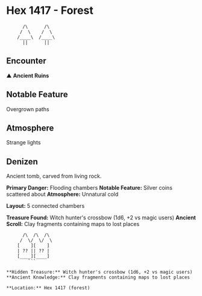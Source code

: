 # Hex 1417 - Forest
```
      /\      /\
     /  \    /  \
    /____\  /____\
      ||      ||
```

## Encounter

▲ **Ancient Ruins**

## Notable Feature

Overgrown paths

## Atmosphere

Strange lights

## Denizen

Ancient tomb, carved from living rock.

**Primary Danger:** Flooding chambers
**Notable Feature:** Silver coins scattered about
**Atmosphere:** Unnatural cold

**Layout:** 5 connected chambers

**Treasure Found:** Witch hunter's crossbow (1d6, +2 vs magic users)
**Ancient Scroll:** Clay fragments containing maps to lost places


```
      /\  /\  /\
     /  \/  \/  \
    [    ][    ]
    | ?? || ?? |
    [____][____]
        ```

**Hidden Treasure:** Witch hunter's crossbow (1d6, +2 vs magic users)
**Ancient Knowledge:** Clay fragments containing maps to lost places

**Location:** Hex 1417 (forest)
